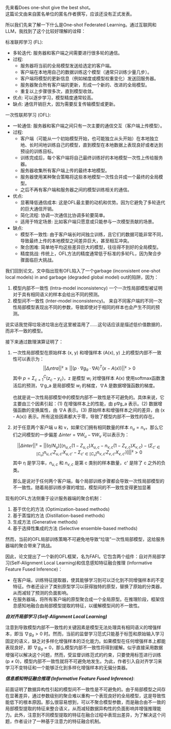 先来看Does one-shot give the best shot。  
这篇论文由来自匿名单位的匿名作者撰写，应该还没有正式发表。  

所以我们先来了解一下什么是One-shot Federated Learning。通过互联网和LLM，我找到了这个比较好理解的诠释：

标准联邦学习 (FL):
- 多轮迭代: 服务器和客户端之间需要进行很多轮的通信。
- 过程:
    - 服务器将当前的全局模型发送给选定的客户端。
    - 客户端在本地用自己的数据训练这个模型（通常只训练少量几步）。
    - 客户端将模型的更新信息（例如梯度或模型权重变化）发送回服务器。
    - 服务器聚合所有客户端的更新，形成一个新的、改进的全局模型。
    - 重复以上步骤很多次，直到模型收敛。
- 优点: 可以逐步学习，模型精度通常较高。
- 缺点: 通信开销巨大，因为需要反复传输模型或更新。

一次性联邦学习 (OFL):
- 一轮通信: 服务器和客户端之间只有一次主要的通信交互（客户端上传模型）。
- 过程:
    - 客户端（可能从一个初始模型开始，也可能独立从头开始）在本地独立地、长时间地训练自己的模型，直到模型在本地数据上表现良好或者达到预设的训练目标。
    - 训练完成后，每个客户端将自己最终训练好的本地模型一次性上传给服务器。
    - 服务器收集所有客户端上传的最终本地模型。
    - 服务器使用某种聚合策略将这些本地模型一次性合并成一个最终的全局模型。
    - 之后不再有客户端和服务器之间的模型训练相关的通信。
- 优点:
    - 显著降低通信成本: 这是OFL最主要的动机和优势。因为它避免了多轮迭代的巨大通信开销。
    - 简化流程: 协调一次通信比协调多轮要简单。
    - 适用于特定场景: 比如客户端只愿意或只能参与一次模型贡献的场景。
- 缺点:
    - 模型不一致性: 由于客户端长时间独立训练，且它们的数据可能非常不同，导致最终上传的本地模型之间差异巨大，甚至相互冲突。
    - 聚合困难: 简单地平均这些差异巨大的模型，往往得不到好的全局模型。
    - 精度挑战: 传统上，OFL方法的精度通常低于标准的多轮FL，因为聚合步骤面临巨大挑战。

我们回到论文。文中指出现有OFL陷入了一个garbage (inconsistent one-shot local models) in and garbage (degraded global model) out的陷阱，因为：  

1. 模型内部不一致性 (Intra-model inconsistency)
    一个一次性局部模型被证明对于具有相同语义的样本会给出不同的预测。
2. 模型间不一致性 (Inter-model inconsistency)。
    来自不同客户端的不同一次性局部模型表现出不同的参数，导致即使对于相同的样本也会产生不同的预测。

说实话我觉得垃圾进垃圾出在这里被滥用了……这句话应该是描述低价值数据的，而非不一致的模型。  

接下来通过数理演算证明了：  

1. 一次性局部模型在原始样本 (x, y) 和增强样本 (A(x), y) 上的模型内部不一致性可以表示为：
    $$||Δ_intra||² ≥ || (p ⋅ ∇g_a ⋅ ∇A)^T (x - A(x)) ||² > 0$$
    其中 $p = Σ_{c=1}^C (z_c - y_c)$，z 是模型 $w_i$ 对增强样本 A(x) 使用softmax函数激活后的预测，∇g_a 是局部模型 $w_i$ 的梯度，∇A 是数据增强函数的梯度。


    也就是说一次性局部模型中的模型内部不一致性是不可避免的。具体来说，它主要由三个因素引起：(1) 在增强样本上的性能，由 p∇g_a 表示。(2) 数据增强函数的变换属性，由 ∇A 表示。(3) 原始样本和增强样本之间的差异，由 (x - A(x)) 表示。所有这些因素都大于零，导致了模型内部不一致性的存在。

2. 对于任意两个客户端 u 和 v，如果它们拥有相同数量的样本 $n_u = n_v$，那么它们之间模型的一步偏差 $Δinter = ∇W_u - ∇W_v$ 可以表示为：

    $$ ||Δinter||² = || (η/N_u) [ (n_{u,c}(1 - Z_{u,c})X_{u,c} - n_{v,c}(1 - Z_{v,c})X_{v,c}) - (Σ_{c'∈[C_u]} n_{u,c'} Z_{u,c'} X_{u,c'} - Σ_{c'∈[C_v]} n_{v,c'} Z_{v,c'} X_{v,c'}) ] ||² > 0 $$
    其中 η 是学习率，$n_{u,c}$ 和 $n_{v,c}$ 是第 c 类别的样本数量，c' 是除了 c 之外的负类。

    那么是说对于任何两个客户端，每个局部训练步骤都会导致一次性局部模型的不一致性。随着局部训练步骤的增加，模型间的不一致性变得更加显著

现有的OFL方法侧重于设计服务器端的聚合机制：
1. 基于优化的方法 (Optimization-based methods) 
2. 基于蒸馏的方法 (Distillation-based methods) 
3. 生成方法 (Generative methods) 
4. 基于选择性集成的方法 (Selective ensemble-based methods) 

然而，当前的OFL局部训练策略不可避免地导致“垃圾”一次性局部模型，这给服务器端的聚合带来了挑战。

因此，论文提出了一个新的OFL框架，名为FAFI。它包含两个组件：自对齐局部学习(Self-Alignment Local Learning)和信息感知特征融合推理 (Informative Feature Fused Inference)：

- 在客户端，训练特征提取器，使其能够学习到可以泛化到不同增强样本的不变特征。作者还设计了类别原型学习以获得独特的原型，替换了原始的分类器，从而减轻了预测的负面影响。
- 在服务器端，将所有客户端的原型聚合成一个全局原型。在推理阶段，框架信息感知地融合由局部模型提取的特征，以缓解模型间的不一致性。

***自对齐局部学习 (Self-Alignment Local Learning)***

注意到导致模型内部不一致性的关键因素是模型无法处理具有相同语义的增强样本，即当 $∇g_a > 0$ 时。然而，当前的监督学习范式只能基于标签和原始输入学习固定的语义，缺乏对多样化增强样本的泛化能力。如果模型在任何增强样本上都能表现良好，即 $∇g_a = 0$，那么模型内部不一致性将得到缓解。似乎直接采用数据增强可以解决这个问题，然而，受监督训练范式的约束，只要使用标签进行训练 (p ≠ 0)，模型内部不一致性就将不可避免地发生。为此，作者引入自对齐学习来学习不变特征和一个能够泛化到多样化增强样本的无偏分类器。

***信息感知特征融合推理 (Informative Feature Fused Inference)***:

前面证明了数据异构性引起的模型间不一致性是不可避免的。由于局部模型之间存在显著差异，通过参数级别的聚合难以重构一个表现良好的全局模型，这是导致性能低下的根本原因。那么很容易想到，可以不聚合模型参数，而是融合由不一致的局部模型提取的特征来整合语义，从而减轻数据异构性的负面影响并增强推理能力。此外，注意到不同模型提取的特征在融合过程中表现出差异，为了解决这个问题，作者设计了一种基于注意力的特征融合机制。